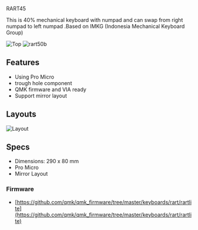  RART45

This is 40% mechanical keyboard with numpad and can swap from right numpad to left numpad .Based on IMKG (Indonesia Mechanical Keyboard Group)

![Top](https://user-images.githubusercontent.com/30220306/148874049-daa41c54-70c3-4ac0-9bda-92b0751c84ee.png)
![rart50b](https://user-images.githubusercontent.com/30220306/148874128-0a80ed5d-2280-4870-8669-9de8b1f56bd6.png)

## Features

- Using Pro Micro
- trough hole component
- QMK firmware and VIA ready
- Support mirror layout

## Layouts

![Layout](https://user-images.githubusercontent.com/30220306/148874246-ffad73ad-1339-4d03-a074-9730f0a9538d.png)

## Specs

- Dimensions: 290 x 80 mm
- Pro Micro
- Mirror Layout

### Firmware
- [https://github.com/qmk/qmk_firmware/tree/master/keyboards/rart/rartlite](https://github.com/qmk/qmk_firmware/tree/master/keyboards/rart/rartlite)
